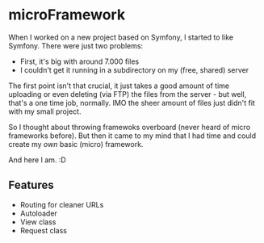 # microFramework

When I worked on a new project based on Symfony, I started to like Symfony.
There were just two problems:

* First, it's big with around 7.000 files
* I couldn't get it running in a subdirectory on my (free, shared) server

The first point isn't that crucial, it just takes a good amount of time
uploading or even deleting (via FTP) the files from the server - but well,
that's a one time job, normally.
IMO the sheer amount of files just didn't fit with my small project.

So I thought about throwing framewoks overboard (never heard of micro frameworks before).
But then it came to my mind that I had time and could create my *own* basic (micro) framework.

And here I am. :D


## Features

* Routing for cleaner URLs
* Autoloader
* View class
* Request class

<!--
## Usage

### Routing

...

### View

...

### Request

...
-->
